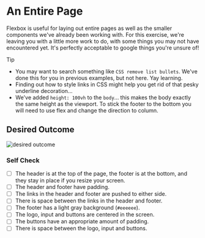 # An Entire Page

Flexbox is useful for laying out entire pages as well as the smaller components
we've already been working with. For this exercise, we're leaving you with a
little more work to do, with some things you may not have encountered yet. It's
perfectly acceptable to google things you're unsure of!

> [!TIP]
>
> - You may want to search something like `CSS remove list bullets`. We've done
>   this for you in previous examples, but not here. Yay learning.
> - Finding out how to style links in CSS might help you get rid of that pesky
>   underline decoration...
> - We've added `height: 100vh` to the `body`... this makes the body exactly the
>   same height as the viewport. To stick the footer to the bottom you will need
>   to use flex and change the direction to column.

## Desired Outcome

![desired outcome](./desired-outcome.png)

### Self Check

- [ ] The header is at the top of the page, the footer is at the bottom, and
      they stay in place if you resize your screen.
- [ ] The header and footer have padding.
- [ ] The links in the header and footer are pushed to either side.
- [ ] There is space between the links in the header and footer.
- [ ] The footer has a light gray background (`#eeeeee`).
- [ ] The logo, input and buttons are centered in the screen.
- [ ] The buttons have an appropriate amount of padding.
- [ ] There is space between the logo, input and buttons.
